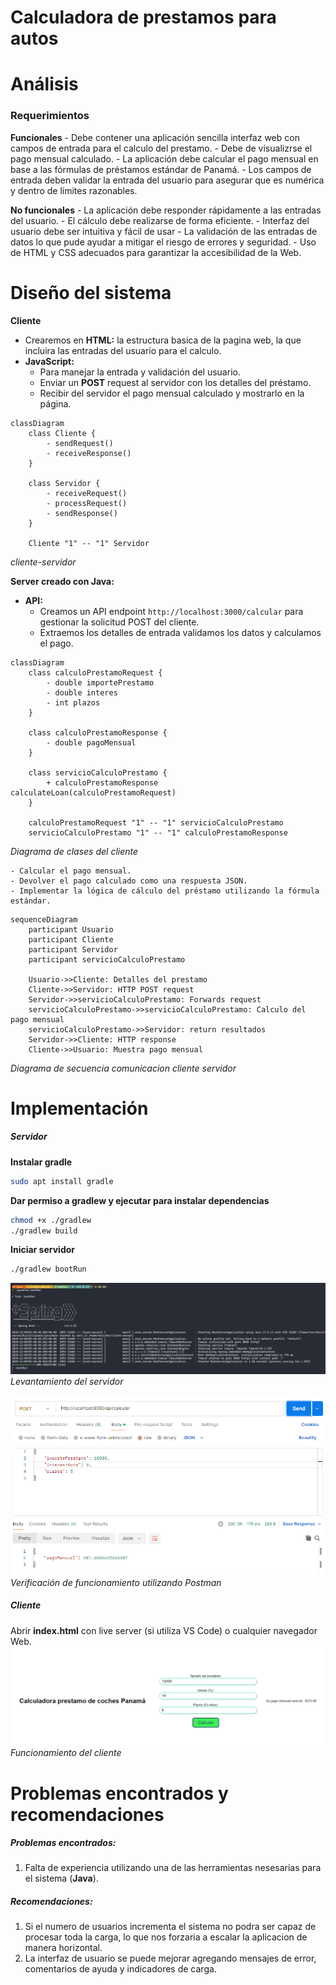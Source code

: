 # Calculadora de prestamos para autos
# Análisis
### Requerimientos

**Funcionales**
    - Debe contener una aplicación sencilla interfaz web con campos de entrada para el calculo del prestamo.
    - Debe de visualizrse el pago mensual calculado.
    - La aplicación debe calcular el pago mensual en base a las fórmulas de préstamos estándar de Panamá.
    - Los campos de entrada deben validar la entrada del usuario para asegurar que es numérica y dentro de límites razonables.

**No funcionales**
    - La aplicación debe responder rápidamente a las entradas del usuario.
    - El cálculo debe realizarse de forma eficiente.
    - Interfaz del usuario debe ser intuitiva y fácil de usar
    - La validación de las entradas de datos lo que pude ayudar a mitigar el riesgo de errores y seguridad.
    - Uso de HTML y CSS adecuados para garantizar la accesibilidad de la Web.

# Diseño del sistema

**Cliente**
- Crearemos en **HTML:** la estructura basica de la pagina web, la que incluira las entradas del usuario para el calculo.
- **JavaScript:**
    - Para manejar la entrada y validación del usuario.
    - Enviar un **POST** request al servidor con los detalles del préstamo.
    - Recibir del servidor el pago mensual calculado y mostrarlo en la página.

```mermaid
classDiagram
    class Cliente {
        - sendRequest()
        - receiveResponse()
    }

    class Servidor {
        - receiveRequest()
        - processRequest()
        - sendResponse()
    }

    Cliente "1" -- "1" Servidor
```
*cliente-servidor*

**Server creado con Java:**
- **API:**
    - Creamos un API endpoint `http://localhost:3000/calcular` para gestionar la solicitud POST del cliente.
    - Extraemos los detalles de entrada validamos los datos y calculamos el pago.
```mermaid
classDiagram
    class calculoPrestamoRequest {
        - double importePrestamo
        - double interes
        - int plazos
    }

    class calculoPrestamoResponse {
        - double pagoMensual
    }

    class servicioCalculoPrestamo {
        + calculoPrestamoResponse calculateLoan(calculoPrestamoRequest)
    }

    calculoPrestamoRequest "1" -- "1" servicioCalculoPrestamo
    servicioCalculoPrestamo "1" -- "1" calculoPrestamoResponse
```
*Diagrama de clases del cliente*

    - Calcular el pago mensual.
    - Devolver el pago calculado como una respuesta JSON.
    - Implementar la lógica de cálculo del préstamo utilizando la fórmula estándar.
```mermaid
sequenceDiagram
    participant Usuario
    participant Cliente
    participant Servidor
    participant servicioCalculoPrestamo

    Usuario->>Cliente: Detalles del prestamo
    Cliente->>Servidor: HTTP POST request
    Servidor->>servicioCalculoPrestamo: Forwards request
    servicioCalculoPrestamo->>servicioCalculoPrestamo: Calculo del pago mensual
    servicioCalculoPrestamo->>Servidor: return resultados
    Servidor->>Cliente: HTTP response
    Cliente->>Usuario: Muestra pago mensual
```
*Diagrama de secuencia comunicacion cliente servidor*

# Implementación
##### Servidor
**Instalar gradle**
```bash
sudo apt install gradle
```

**Dar permiso a gradlew y ejecutar para instalar dependencias**
```bash
chmod +x ./gradlew
./gradlew build
```

**Iniciar servidor**
```bash
./gradlew bootRun
```

![API en Spring](./images/server.png)
*Levantamiento del servidor*

![Metodo POST al endpoint del la API usando Postman](./images/post.png)
*Verificación de funcionamiento utilizando Postman*
##### Cliente
Abrir **index.html** con live server (si utiliza VS Code) o cualquier navegador Web.
![cliente web](./images/client.png)
*Funcionamiento del cliente*
# Problemas encontrados y recomendaciones

##### Problemas encontrados:
1. Falta de experiencia utilizando una de las herramientas nesesarias para el sistema (**Java**).

##### Recomendaciones:
1. Si el numero de usuarios incrementa el sistema no podra ser capaz de procesar toda la carga, lo que nos forzaria a escalar la aplicacion de manera horizontal.
2. La interfaz de usuario se puede mejorar agregando mensajes de error, comentarios de ayuda y indicadores de carga.

